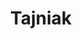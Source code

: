 ---
title: Tajniak

menus: header
layout: about-member

#cards
cards_side:
 - preset: gaming_rig
   motherboard: GL Asrock Z370 PRO4
   cpu: Intel Core i7 8700
   gpu: Nvidia Geforce GTX 1060
   ram: Kingston HyperX Predator CL16 16GB
   drive:
    - Samsung EVO 960 250MB (M2 SSD - 3200MB/s read, 1900MB/s write)
    - Seagate Barracuda 1TB (SATA HDD - 7200rpm)
   monitor:
    - LG 22MA53 (22", 1080p, 75Hz, 5ms IPS)
    - ACER Nitro VG270UBMIIPX (27", 1440p, 75Hz, 1ms IPS, FreeSync)
   soundcard: Focusrite Scarlet 2i2 3rd Gen
   networkcard: Killer Wireless 1535
   mouse: Razer Lancehead Tournament Edition
   headset: Audio-Technica ATH-M30 X
   microphone: Sennheiser E835 

cards_main:
 - preset: games_list
 - preset: related_images
   limit: 9
---